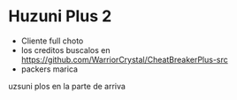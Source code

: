 # Huzuni Plus 2

- Cliente full choto
- los creditos buscalos en https://github.com/WarriorCrystal/CheatBreakerPlus-src
- packers marica

uzsuni plos en la parte de arriva
